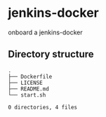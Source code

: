 # jenkins-docker
onboard a jenkins-docker


## Directory structure
```
.
├── Dockerfile
├── LICENSE
├── README.md
└── start.sh

0 directories, 4 files
```
